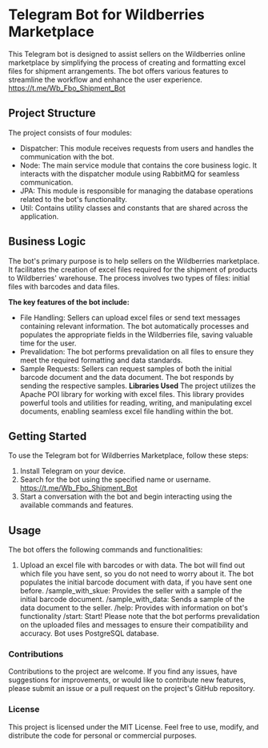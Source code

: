 # Telegram Bot for Wildberries Marketplace
This Telegram bot is designed to assist sellers on the Wildberries online marketplace by simplifying the process of creating and formatting excel files for shipment arrangements. The bot offers various features to streamline the workflow and enhance the user experience. https://t.me/Wb_Fbo_Shipment_Bot

## Project Structure
The project consists of four modules:

- Dispatcher: This module receives requests from users and handles the communication with the bot.
- Node: The main service module that contains the core business logic. It interacts with the dispatcher module using RabbitMQ for seamless communication.
- JPA: This module is responsible for managing the database operations related to the bot's functionality.
- Util: Contains utility classes and constants that are shared across the application.
## Business Logic
The bot's primary purpose is to help sellers on the Wildberries marketplace. It facilitates the creation of excel files required for the shipment of products to Wildberries' warehouse. The process involves two types of files: initial files with barcodes and data files.

**The key features of the bot include:**

- File Handling: Sellers can upload excel files or send text messages containing relevant information. The bot automatically processes and populates the appropriate fields in the Wildberries file, saving valuable time for the user.
- Prevalidation: The bot performs prevalidation on all files to ensure they meet the required formatting and data standards.
- Sample Requests: Sellers can request samples of both the initial barcode document and the data document. The bot responds by sending the respective samples.
**Libraries Used**
The project utilizes the Apache POI library for working with excel files. This library provides powerful tools and utilities for reading, writing, and manipulating excel documents, enabling seamless excel file handling within the bot.

## Getting Started
To use the Telegram bot for Wildberries Marketplace, follow these steps:

1. Install Telegram on your device.
2. Search for the bot using the specified name or username. https://t.me/Wb_Fbo_Shipment_Bot
3. Start a conversation with the bot and begin interacting using the available commands and features.
## Usage
The bot offers the following commands and functionalities:

1. Upload an excel file with barcodes or with data. The bot will find out which file you have sent, so you do not need to worry about it. The bot populates the initial barcode document with data, if you have sent one before.
/sample_with_skue: Provides the seller with a sample of the initial barcode document.
/sample_with_data: Sends a sample of the data document to the seller.
/help: Provides with information on bot's functionality
/start: Start!
Please note that the bot performs prevalidation on the uploaded files and messages to ensure their compatibility and accuracy. Bot uses PostgreSQL database.

### Contributions
Contributions to the project are welcome. If you find any issues, have suggestions for improvements, or would like to contribute new features, please submit an issue or a pull request on the project's GitHub repository.

### License
This project is licensed under the MIT License. Feel free to use, modify, and distribute the code for personal or commercial purposes.

